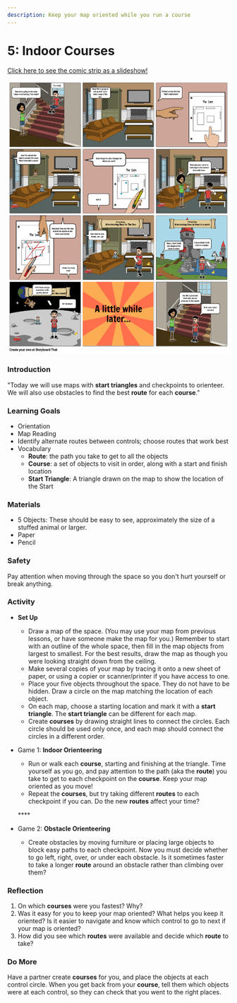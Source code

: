 ```yaml
---
description: Keep your map oriented while you run a course
---
```


# 5: Indoor Courses

[Click here to see the comic strip as a slideshow!](https://docs.google.com/presentation/d/e/2PACX-1vTn6C3J-dCwibEtSeZrKcGcIG6Ui_6w1LmjptZ8uq52iU6kqHipxmobQ88tlRHXKlwLaay5yVBFIF5m/pub?start=false&loop=false&delayms=10000&slide=id.p1)

![](../.gitbook/assets/lesson-5-indoor-courses-highres-1-.png)

### Introduction

"Today we will use maps with **start triangles** and checkpoints to orienteer. We will also use obstacles to find the best **route** for each **course**."

### Learning Goals

* Orientation
* Map Reading
* Identify alternate routes between controls; choose routes that work best
* Vocabulary
  * **Route**: the path you take to get to all the objects
  * **Course**: a set of objects to visit in order, along with a start and finish location
  * **Start Triangle**: A triangle drawn on the map to show the location of the Start

### **Materials**

* 5 Objects: These should be easy to see, approximately the size of a stuffed animal or larger.
* Paper
* Pencil

### Safety

Pay attention when moving through the space so you don't hurt yourself or break anything.

### Activity

* **Set Up**

  * Draw a map of the space. \(You may use your map from previous lessons, or have someone make the map for you.\) Remember to start with an outline of the whole space, then fill in the map objects from largest to smallest. For the best results, draw the map as though you were looking straight down from the ceiling. 
  * Make several copies of your map by tracing it onto a new sheet of paper, or using a copier or scanner/printer if you have access to one.
  * Place your five objects throughout the space. They do not have to be hidden. Draw a circle on the map matching the location of each object. 
  * On each map, choose a starting location and mark it with a **start triangle**. The **start triangle** can be different for each map.
  * Create **courses** by drawing straight lines to connect the circles. Each circle should be used only once, and each map should connect the circles in a different order.

* Game 1: **Indoor Orienteering**

  * Run or walk each **course**, starting and finishing at the triangle. Time yourself as you go, and pay attention to the path \(aka the **route**\) you take to get to each checkpoint on the **course**. Keep your map oriented as you move!
  * Repeat the **courses**, but try taking different **routes** to each checkpoint if you can. Do the new **routes** affect your time?

  \*\*\*\*

* Game 2: **Obstacle Orienteering**
  * Create obstacles by moving furniture or placing large objects to block easy paths to each checkpoint. Now you must decide whether to go left, right, over, or under each obstacle. Is it sometimes faster to take a longer **route** around an obstacle rather than climbing over them?

### Reflection

1. On which **courses** were you fastest? Why?
2. Was it easy for you to keep your map oriented? What helps you keep it oriented? Is it easier to navigate and know which control to go to next if your map is oriented?
3. How did you see which **routes** were available and decide which **route** to take?

### Do More

Have a partner create **courses** for you, and place the objects at each control circle. When you get back from your **course**, tell them which objects were at each control, so they can check that you went to the right places.

